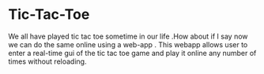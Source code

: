 # Tic-Tac-Toe
We all have played tic tac toe sometime in our life .How about if I say now we can do the same online using a web-app . This webapp allows user to enter a real-time gui of the tic tac toe game and play it online any number of times without reloading.
